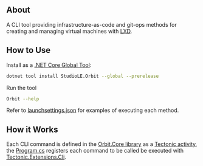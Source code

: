 ## About

A CLI tool providing infrastructure-as-code and git-ops methods for creating and managing virtual machines with [LXD](https://canonical.com/lxd).

## How to Use

Install as a [.NET Core Global Tool](https://learn.microsoft.com/en-us/dotnet/core/tools/global-tools-how-to-use):

```bash
dotnet tool install StudioLE.Orbit --global --prerelease
```

Run the tool

```bash
Orbit --help
```

Refer to [launchsettings.json](Properties/launchSettings.json) for examples of executing each method.

## How it Works

Each CLI command is defined in the [Orbit.Core library](../../StudioLE.Orbit.Core/src) as a [Tectonic activity](https://github.com/StudioLE/Tectonic/tree/main/Tectonic.Abstractions/src), the [Program.cs](Program.cs) registers each command to be called be executed with [Tectonic.Extensions.Cli](https://github.com/StudioLE/Tectonic/tree/main/Tectonic.Extensions.CommandLine/src).
